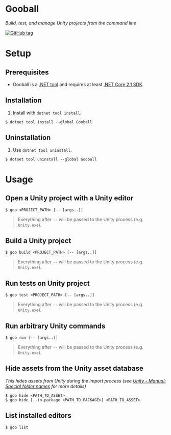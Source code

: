 # Gooball
*Build, test, and manage Unity projects from the command line*

[![GitHub tag](https://img.shields.io/nuget/v/Andtech.Gooball)](https://www.nuget.org/packages/Andtech.Gooball/)

# Setup
## Prerequisites
* Gooball is a [.NET tool](https://docs.microsoft.com/en-us/dotnet/core/tools/global-tools) and requires at least [.NET Core 2.1 SDK](https://www.microsoft.com/net/download/core).

## Installation
1. Install with `dotnet tool install`.
```
$ dotnet tool install --global Gooball
```

## Uninstallation
1. Use `dotnet tool uninstall`.
```
$ dotnet tool uninstall --global Gooball
```

# Usage

## Open a Unity project with a Unity editor
```
$ goo <PROJECT_PATH> [-- [args..]]
```

> Everything after `--` will be passed to the Unity process (e.g. `Unity.exe`).

## Build a Unity project
```
$ goo build <PROJECT_PATH> [-- [args..]]
```

> Everything after `--` will be passed to the Unity process (e.g. `Unity.exe`).

## Run tests on Unity project
```
$ goo test <PROJECT_PATH> [-- [args..]]
```

> Everything after `--` will be passed to the Unity process (e.g. `Unity.exe`).

## Run arbitrary Unity commands
```
$ goo run [-- [args..]]
```

> Everything after `--` will be passed to the Unity process (e.g. `Unity.exe`).

## Hide assets from the Unity asset database

*This hides assets from Unity during the import process (see [Unity - Manual: Special folder names](https://docs.unity3d.com/Manual/SpecialFolders.html) for more details)*

```
$ goo hide <PATH_TO_ASSET>
$ goo hide [--in-package <PATH_TO_PACKAGE>] <PATH_TO_ASSET>
```

## List installed editors
```
$ goo list
```
